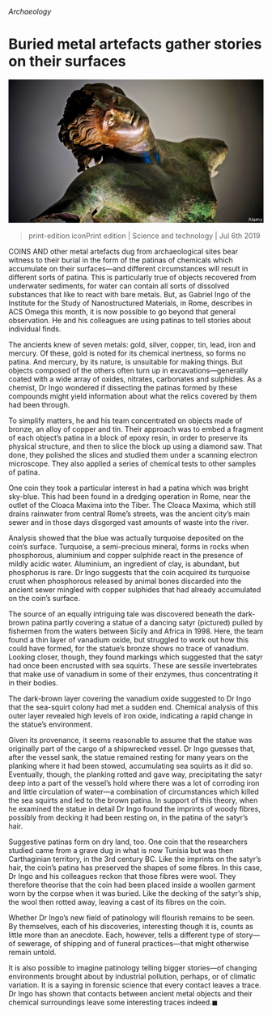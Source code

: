###### Archaeology

# Buried metal artefacts gather stories on their surfaces 

![image](images/20190706_STP003_0.jpg) 

> print-edition iconPrint edition | Science and technology | Jul 6th 2019 

COINS AND other metal artefacts dug from archaeological sites bear witness to their burial in the form of the patinas of chemicals which accumulate on their surfaces—and different circumstances will result in different sorts of patina. This is particularly true of objects recovered from underwater sediments, for water can contain all sorts of dissolved substances that like to react with bare metals. But, as Gabriel Ingo of the Institute for the Study of Nanostructured Materials, in Rome, describes in ACS Omega this month, it is now possible to go beyond that general observation. He and his colleagues are using patinas to tell stories about individual finds. 

The ancients knew of seven metals: gold, silver, copper, tin, lead, iron and mercury. Of these, gold is noted for its chemical inertness, so forms no patina. And mercury, by its nature, is unsuitable for making things. But objects composed of the others often turn up in excavations—generally coated with a wide array of oxides, nitrates, carbonates and sulphides. As a chemist, Dr Ingo wondered if dissecting the patinas formed by these compounds might yield information about what the relics covered by them had been through. 

To simplify matters, he and his team concentrated on objects made of bronze, an alloy of copper and tin. Their approach was to embed a fragment of each object’s patina in a block of epoxy resin, in order to preserve its physical structure, and then to slice the block up using a diamond saw. That done, they polished the slices and studied them under a scanning electron microscope. They also applied a series of chemical tests to other samples of patina. 

One coin they took a particular interest in had a patina which was bright sky-blue. This had been found in a dredging operation in Rome, near the outlet of the Cloaca Maxima into the Tiber. The Cloaca Maxima, which still drains rainwater from central Rome’s streets, was the ancient city’s main sewer and in those days disgorged vast amounts of waste into the river. 

Analysis showed that the blue was actually turquoise deposited on the coin’s surface. Turquoise, a semi-precious mineral, forms in rocks when phosphorous, aluminium and copper sulphide react in the presence of mildly acidic water. Aluminium, an ingredient of clay, is abundant, but phosphorus is rare. Dr Ingo suggests that the coin acquired its turquoise crust when phosphorous released by animal bones discarded into the ancient sewer mingled with copper sulphides that had already accumulated on the coin’s surface. 

The source of an equally intriguing tale was discovered beneath the dark-brown patina partly covering a statue of a dancing satyr (pictured) pulled by fishermen from the waters between Sicily and Africa in 1998. Here, the team found a thin layer of vanadium oxide, but struggled to work out how this could have formed, for the statue’s bronze shows no trace of vanadium. Looking closer, though, they found markings which suggested that the satyr had once been encrusted with sea squirts. These are sessile invertebrates that make use of vanadium in some of their enzymes, thus concentrating it in their bodies. 

The dark-brown layer covering the vanadium oxide suggested to Dr Ingo that the sea-squirt colony had met a sudden end. Chemical analysis of this outer layer revealed high levels of iron oxide, indicating a rapid change in the statue’s environment. 

Given its provenance, it seems reasonable to assume that the statue was originally part of the cargo of a shipwrecked vessel. Dr Ingo guesses that, after the vessel sank, the statue remained resting for many years on the planking where it had been stowed, accumulating sea squirts as it did so. Eventually, though, the planking rotted and gave way, precipitating the satyr deep into a part of the vessel’s hold where there was a lot of corroding iron and little circulation of water—a combination of circumstances which killed the sea squirts and led to the brown patina. In support of this theory, when he examined the statue in detail Dr Ingo found the imprints of woody fibres, possibly from decking it had been resting on, in the patina of the satyr’s hair. 

Suggestive patinas form on dry land, too. One coin that the researchers studied came from a grave dug in what is now Tunisia but was then Carthaginian territory, in the 3rd century BC. Like the imprints on the satyr’s hair, the coin’s patina has preserved the shapes of some fibres. In this case, Dr Ingo and his colleagues reckon that those fibres were wool. They therefore theorise that the coin had been placed inside a woollen garment worn by the corpse when it was buried. Like the decking of the satyr’s ship, the wool then rotted away, leaving a cast of its fibres on the coin. 

Whether Dr Ingo’s new field of patinology will flourish remains to be seen. By themselves, each of his discoveries, interesting though it is, counts as little more than an anecdote. Each, however, tells a different type of story—of sewerage, of shipping and of funeral practices—that might otherwise remain untold. 

It is also possible to imagine patinology telling bigger stories—of changing environments brought about by industrial pollution, perhaps, or of climatic variation. It is a saying in forensic science that every contact leaves a trace. Dr Ingo has shown that contacts between ancient metal objects and their chemical surroundings leave some interesting traces indeed.◼ 

